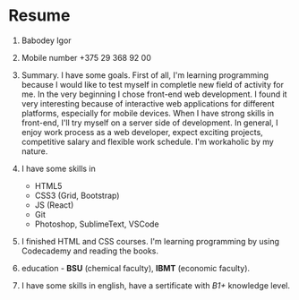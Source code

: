 # Resume
1. Babodey Igor

1. Mobile number +375 29 368 92 00 

1. Summary. I have some goals. First of all, I'm learning programming because I would like to test myself in completle new field of activity for me. In the very beginning I chose front-end web development. I found it very interesting because of interactive web applications for different platforms, especially for mobile devices. When I have strong skills in front-end, I'll try myself on a server side of development. In general, I enjoy work process as a web developer, expect exciting projects, competitive salary and flexible work schedule. I'm workaholic by my nature.

1. I have some skills in


    * HTML5
    * CSS3 (Grid, Bootstrap)
    * JS (React)
    * Git
    * Photoshop, SublimeText, VSCode


1. I finished HTML and CSS courses. I'm learning programming by using Codecademy and reading the books.

1. education - **BSU** (chemical faculty), **IBMT** (economic faculty).

1. I have some skills in english, have a sertificate with *B1+* knowledge level.